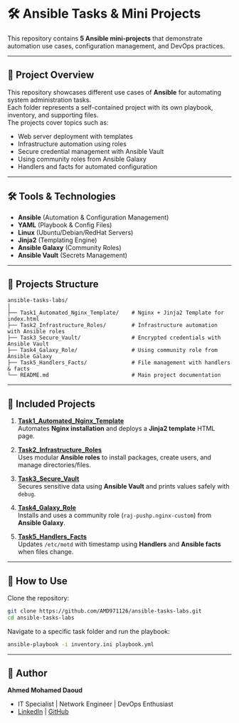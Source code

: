 # 🛠️ Ansible Tasks & Mini Projects

This repository contains **5 Ansible mini-projects** that demonstrate automation use cases, configuration management, and DevOps practices.

---

## 📌 Project Overview
This repository showcases different use cases of **Ansible** for automating system administration tasks.  
Each folder represents a self-contained project with its own playbook, inventory, and supporting files.  
The projects cover topics such as:  
- Web server deployment with templates  
- Infrastructure automation using roles  
- Secure credential management with Ansible Vault  
- Using community roles from Ansible Galaxy  
- Handlers and facts for automated configuration  

---

## 🛠️ Tools & Technologies
- **Ansible** (Automation & Configuration Management)  
- **YAML** (Playbook & Config Files)  
- **Linux** (Ubuntu/Debian/RedHat Servers)  
- **Jinja2** (Templating Engine)  
- **Ansible Galaxy** (Community Roles)  
- **Ansible Vault** (Secrets Management)  

---

## 📂 Projects Structure
```
ansible-tasks-labs/
│
├── Task1_Automated_Nginx_Template/    # Nginx + Jinja2 Template for index.html
├── Task2_Infrastructure_Roles/        # Infrastructure automation with Ansible roles
├── Task3_Secure_Vault/                # Encrypted credentials with Ansible Vault
├── Task4_Galaxy_Role/                 # Using community role from Ansible Galaxy
├── Task5_Handlers_Facts/              # File management with handlers & facts
└── README.md                          # Main project documentation
```

---

## 📂 Included Projects
1. **[Task1_Automated_Nginx_Template](./Task1_Automated_Nginx_Template)**  
   Automates **Nginx installation** and deploys a **Jinja2 template** HTML page.  

2. **[Task2_Infrastructure_Roles](./Task2_Infrastructure_Roles)**  
   Uses modular **Ansible roles** to install packages, create users, and manage directories/files.  

3. **[Task3_Secure_Vault](./Task3_Secure_Vault)**  
   Secures sensitive data using **Ansible Vault** and prints values safely with `debug`.  

4. **[Task4_Galaxy_Role](./Task4_Galaxy_Role)**  
   Installs and uses a community role (`raj-pushp.nginx-custom`) from **Ansible Galaxy**.  

5. **[Task5_Handlers_Facts](./Task5_Handlers_Facts)**  
   Updates `/etc/motd` with timestamp using **Handlers** and **Ansible facts** when files change.  

---

## 🚀 How to Use
Clone the repository:
```bash
git clone https://github.com/AMD971126/ansible-tasks-labs.git
cd ansible-tasks-labs
```

Navigate to a specific task folder and run the playbook:
```bash
ansible-playbook -i inventory.ini playbook.yml
```

---

## 👤 Author
**Ahmed Mohamed Daoud**  
- IT Specialist | Network Engineer | DevOps Enthusiast  
- [LinkedIn](https://www.linkedin.com/) | [GitHub](https://github.com/AMD971126)
